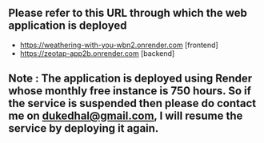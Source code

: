 ## Please refer to this URL through which the web application is deployed
  - https://weathering-with-you-wbn2.onrender.com [frontend]
  - https://zeotap-app2b.onrender.com [backend]

## Note : The application is deployed using Render whose monthly free instance is 750 hours. So if the service is suspended then please do contact me on dukedhal@gmail.com, I will resume the service by deploying it again.  
